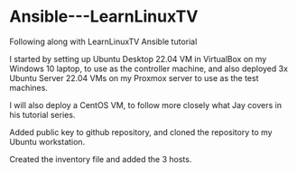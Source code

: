 # Ansible---LearnLinuxTV

Following along with LearnLinuxTV Ansible tutorial

I started by setting up Ubuntu Desktop 22.04 VM in VirtualBox on my Windows 10 laptop, to
use as the controller machine, and also deployed 3x Ubuntu Server 22.04 VMs
on my Proxmox server to use as the test machines.

I will also deploy a CentOS VM, to follow more closely what Jay covers in his tutorial series.

Added public key to github repository, and cloned the repository to my Ubuntu workstation.

Created the inventory file and added the 3 hosts.

